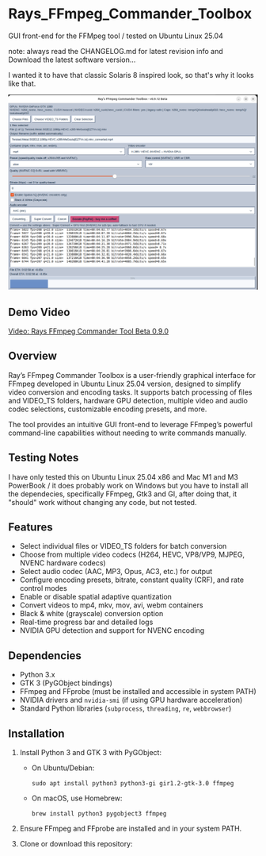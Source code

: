 # Rays_FFmpeg_Commander_Toolbox
GUI front-end for the FFMpeg tool / tested on Ubuntu Linux 25.04

note: always read the CHANGELOG.md for latest revision info and Download the latest software version...

I wanted it to have that classic Solaris 8 inspired look, so that's why it looks like that.

![Screenshot description](<Screenshot From 2025-08-31 13-20-09.png>)

## Demo Video

[Video: Rays FFmpeg Commander Tool Beta 0.9.0](https://www.youtube.com/watch?v=Hm3cHSqLoLc)


## Overview

Ray’s FFmpeg Commander Toolbox is a user-friendly graphical interface for FFmpeg developed in Ubuntu Linux 25.04 version, designed to simplify video conversion and encoding tasks. It supports batch processing of files and VIDEO_TS folders, hardware GPU detection, multiple video and audio codec selections, customizable encoding presets, and more.

The tool provides an intuitive GUI front-end to leverage FFmpeg’s powerful command-line capabilities without needing to write commands manually.

## Testing Notes

I have only tested this on Ubuntu Linux 25.04 x86 and Mac M1 and M3 PowerBook / it does probably work on Windows but you have to install all the dependecies, specifically FFmpeg, Gtk3 and GI, after doing that, it "should" work without changing any code, but not tested.

## Features

- Select individual files or VIDEO_TS folders for batch conversion
- Choose from multiple video codecs (H264, HEVC, VP8/VP9, MJPEG, NVENC hardware codecs)
- Select audio codec (AAC, MP3, Opus, AC3, etc.) for output
- Configure encoding presets, bitrate, constant quality (CRF), and rate control modes
- Enable or disable spatial adaptive quantization
- Convert videos to mp4, mkv, mov, avi, webm containers
- Black & white (grayscale) conversion option
- Real-time progress bar and detailed logs
- NVIDIA GPU detection and support for NVENC encoding

## Dependencies

- Python 3.x
- GTK 3 (PyGObject bindings)
- FFmpeg and FFprobe (must be installed and accessible in system PATH)
- NVIDIA drivers and `nvidia-smi` (if using GPU hardware acceleration)
- Standard Python libraries (`subprocess`, `threading`, `re`, `webbrowser`)

## Installation

1. Install Python 3 and GTK 3 with PyGObject:
   - On Ubuntu/Debian:
     ```
     sudo apt install python3 python3-gi gir1.2-gtk-3.0 ffmpeg
     ```
   - On macOS, use Homebrew:
     ```
     brew install python3 pygobject3 ffmpeg
     ```

2. Ensure FFmpeg and FFprobe are installed and in your system PATH.

3. Clone or download this repository:

